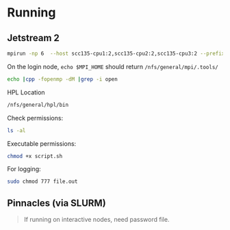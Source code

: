 # Running

## Jetstream 2

```sh
mpirun -np 6  --host scc135-cpu1:2,scc135-cpu2:2,scc135-cpu3:2 --prefix ${MPI_HOME} xhpl    
```

On the login node, `echo $MPI_HOME` should return `/nfs/general/mpi/.tools/`

```sh
echo |cpp -fopenmp -dM |grep -i open
```

HPL Location

```sh
/nfs/general/hpl/bin
```

Check permissions:

```sh
ls -al
```

Executable permissions:

```sh
chmod +x script.sh
```

For logging:

```sh
sudo chmod 777 file.out
```

## Pinnacles (via SLURM)

> If running on interactive nodes, need password file.
